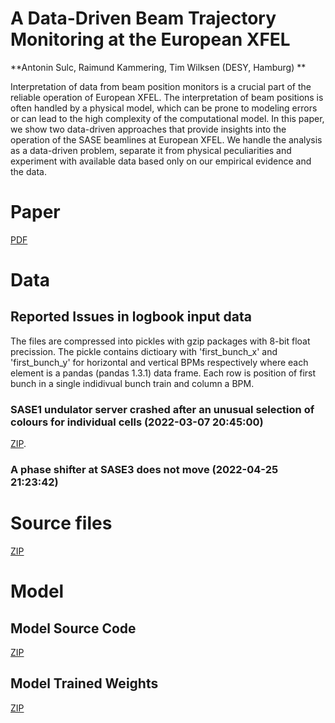 # A Data-Driven Beam Trajectory Monitoring at the European XFEL
**Antonin Sulc, Raimund Kammering, Tim Wilksen (DESY, Hamburg) **

Interpretation of data from beam position monitors is a crucial part of the reliable operation of European XFEL. The interpretation of beam positions is often handled by a physical model, which can be prone to modeling errors or can lead to the high complexity of the computational model. In this paper, we show two data-driven approaches that provide insights into the operation of the SASE beamlines at European XFEL. We handle the analysis as a data-driven problem, separate it from physical peculiarities and experiment with available data based only on our empirical evidence and the data.

# Paper
[PDF](https://ipac2022.vrws.de/papers/mopopt069.pdf)

# Data
## Reported Issues in logbook input data
The files are compressed into pickles with gzip packages with 8-bit float precission. The pickle contains dictioary with 'first_bunch_x' and 'first_bunch_y' for horizontal and vertical BPMs respectively where each element is a pandas (pandas 1.3.1) data frame. Each row is position of first bunch in a single indidivual bunch train and column a BPM.

### SASE1 undulator server crashed after an unusual selection of colours for individual cells (2022-03-07 20:45:00)
[ZIP](TBD).
### A phase shifter at SASE3 does not move (2022-04-25 21:23:42)
# Source files
[ZIP](TBD)

# Model
## Model Source Code 
[ZIP](TBD)
## Model Trained Weights
[ZIP](TBD)
